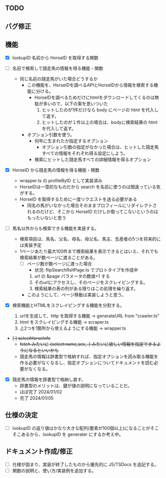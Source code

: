 ## TODO 

## バグ修正
## 機能
- [x] lookupID 名前から HorseID を取得する関数
- [ ] 名前で検索して競走馬の情報を得る機能・関数
  - 同じ名前の競走馬がいた場合どうするか
    - この機能を、HorseIDを調べるAPIとHorseIDから情報を検索する機能に分ける。
      - HorseIDを調べるためだけにhtmlをダウンロードしてくるのは無駄が多いので、以下の案を思いついた
        1. ヒットしたのが1件だけなら body にページの html を代入して返す。
        1. ヒットしたのが１件以上の場合は、bodyに検索結果の html
           を代入して返す。
    - オプション引数を使う。
      - 何年に生まれたか指定するオプション
        - オプション引数の指定がなかった場合は、ヒットした競走馬すべての情報をそれぞれ得る設定にしよう。
      - 検索にヒットした競走馬すべての詳細情報を得るオプション

- [x] HorseID から競走馬の情報を得る機能・関数
  - wrapper.ts の profileByID として実装済み
  - HorseIDは一意的なものだから search を名前に使うのは間違っている気がする。
  - HorseID を取得するために一度リクエストを送る必要がある
    - 同名の馬がいなかった場合そのままプロフィールにリダイレクトされるのだけど、そこから
      HorseID だけしか取ってこないというのはもったいないと思う

- [ ] 馬名以外からも検索できる機能を実装する。
  - 検索項目は、馬名、父名、母名、母父名、馬主、生産者の5つを将来的には実装予定
  - 1ページあたり最大100件まで検索結果を表示できるとはいえ、それでも検索結果が数ページに渡ることがある。
    - [ ] ページ数が数ページに渡った場合
      - 状況: flipSearchRsltPage.ts でプロトタイプを作成中
      1. url の &page パラメータの数値+1 する
      1. そのurlにアクセスし、そのページをスクレイピングする。
      1. 検索結果の表の列がある限りはこの処理を繰り返す。
    - このようにして、ページ移動は実装しようと思う。

- [x] 検索機能とHTMLをスクレイピングする機能を分割する。
  1. urlを生成して、http を取得する機能 -> generateURL from "crawler.ts"
  1. html をスクレイピングする機能 -> scraper.ts
  1. 上2つを1箇所から使えるようにする機能 -> wrapper.ts

- ~~[ ] selectHorseInfo~~
  - ~~fetch みたいに {select:name,sex,..}
    みたいに欲しい情報を指定できるようになるといいかも~~
  - 競走馬の情報は辞書型で格納すれば、指定オプションを読み取る機能を作る必要がなくなるし、指定オプションについてドキュメントを読む必要がなくなる。

- [x] 競走馬の情報を辞書型で格納し直す。
  - 辞書型のメリットは、鍵が値の説明になっていることだ。
  - ほぼ完了 2024/01/02
  - 完了 2024/01/05
## 仕様の決定
- [ ] lookupID の返り値はかなり大きな配列(要素が100個以上)になることがそこそこあるから、lookupID を generater にするか考え中。
## ドキュメント作成/修正
- [ ] 仕様が固まり、実装が終了したものから優先的に JS/TSDocs を追記する。
- [ ] 関数の説明と、使い方/実装例を追加する。
